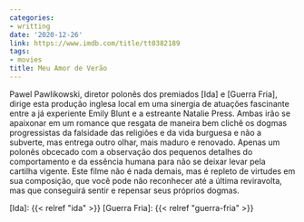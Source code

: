 ```yaml
---
categories:
- writting
date: '2020-12-26'
link: https://www.imdb.com/title/tt0382189
tags:
- movies
title: Meu Amor de Verão
---
```


Pawel Pawlikowski, diretor polonês dos premiados [Ida] e [Guerra Fria], dirige esta produção inglesa local em uma sinergia de atuações fascinante entre a já experiente Emily Blunt e a estreante Natalie Press. Ambas irão se apaixonar em um romance que resgata de maneira bem clichê os dogmas progressistas da falsidade das religiões e da vida burguesa e não a subverte, mas entrega outro olhar, mais maduro e renovado. Apenas um polonês obcecado com a observação dos pequenos detalhes do comportamento e da essência humana para não se deixar levar pela cartilha vigente. Este filme não é nada demais, mas é repleto de virtudes em sua composição, que você pode não reconhecer até a última reviravolta, mas que conseguirá sentir e repensar seus próprios dogmas.

[Ida]: {{< relref "ida" >}}
[Guerra Fria]: {{< relref "guerra-fria" >}}

